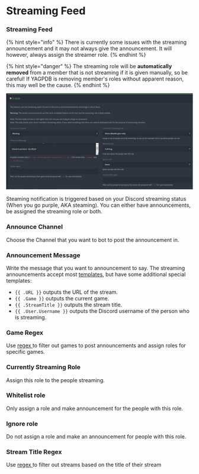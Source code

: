 # Streaming Feed

### Streaming Feed

{% hint style="info" %}
There is currently some issues with the streaming announcement and it may not always give the announcement. It will however, always assign the streamer role. 
{% endhint %}

{% hint style="danger" %}
The streaming role will be **automatically removed** from a member that is not streaming if it is given manually, so be careful! If YAGPDB is removing member's roles without apparent reason, this may well be the cause.
{% endhint %}

![](../.gitbook/assets/streaming.PNG)

Steaming notification is triggered based on your Discord streaming status \(When you go purple, AKA steaming\). You can either have announcements, be assigned the streaming role or both. 

### **Announce Channel**

Choose the Channel that you want to bot to post the announcement in.

### Announcement Message

Write the message that you want to announcement to say. The streaming announcements accept most [templates](../reference/templates.md), but have some additional special templates:

* `{{ .URL }}` outputs the URL of the stream.
* `{{ .Game }}` outputs the current game.
* `{{ .StreamTitle }}` outputs the stream title.
* `{{ .User.Username }}` outputs the Discord username of the person who is streaming.

### Game Regex

Use [regex ](../reference/regex.md)to filter out games to post announcements and assign roles for specific games.

### Currently Streaming Role

Assign this role to the people streaming. 

### Whitelist role

Only assign a role and make announcement for the people with this role.

### Ignore role

Do not assign a role and make an announcement for people with this role. 

### Stream Title Regex

Use [regex ](../reference/regex.md)to filter out streams based on the title of their stream

